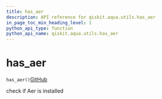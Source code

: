 ```yaml
---
title: has_aer
description: API reference for qiskit.aqua.utils.has_aer
in_page_toc_min_heading_level: 1
python_api_type: function
python_api_name: qiskit.aqua.utils.has_aer
---
```


# has\_aer

<span id="qiskit.aqua.utils.has_aer" />

`has_aer()`[GitHub](https://github.com/qiskit-community/qiskit-aqua/tree/stable/0.7/qiskit/aqua/utils/backend_utils.py "view source code")

check if Aer is installed

